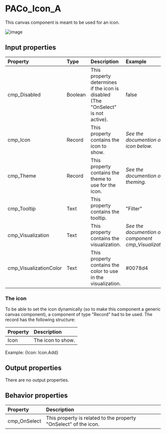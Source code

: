 # PACo_Icon_A

This canvas component is meant to be used for an icon.

![image](https://user-images.githubusercontent.com/35654198/204077593-0f53ebd9-d6de-4937-b1a2-774a08c8603c.png)

## **Input properties**

| Property | Type | Description | Example |
| :--- | :--- | :--- | :--- |
| cmp_Disabled | Boolean | This property determines if the icon is disabled (The "OnSelect" is not active). | false |
| cmp_Icon | Record | This property contains the icon to show. | *See the documention on the icon below.* |
| cmp_Theme | Record | This property contains the theme to use for the icon. | *See the documention on theming.* |
| cmp_Tooltip | Text | This property contains the tooltip. | "Filter" |
| cmp_Visualization | Text | This property contains the visualization. | *See the documention on the component cmp_Visualization_A.* |
| cmp_VisualizationColor | Text | This property contains the color to use in the visualization. | #0078d4 |

### The icon
To be able to set the icon dynamically (so to make this component a generic canvas component), a component of type "Record" had to be used. The record has the following structure:

| Property | Description |
| :--- | :--- |
| Icon | The icon to show. |

Example:
{Icon: Icon.Add}

## **Output properties**

There are no output properties.

## **Behavior properties**

| Property | Description |
| :--- | :--- |
| cmp_OnSelect | This property is related to the property "OnSelect" of the icon. |
